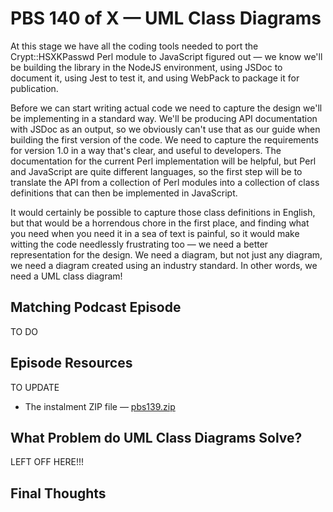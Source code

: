 # PBS 140 of X — UML Class Diagrams

At this stage we have all the coding tools needed to port the Crypt::HSXKPasswd Perl module to JavaScript figured out — we know we'll be building the library in the NodeJS environment, using JSDoc to document it, using Jest to test it, and using WebPack to package it for publication.

Before we can start writing actual code we need to capture the design we'll be implementing in a standard way. We'll be producing API documentation with JSDoc as an output, so we obviously can't use that as our guide when building the first version of the code. We need to capture the requirements for version 1.0 in a way that's clear, and useful to developers. The documentation for the current Perl implementation will be helpful, but Perl and JavaScript are quite different languages, so the first step will be to translate the API from a collection of Perl modules into a collection of class definitions that can then be implemented in JavaScript.

It would certainly be possible to capture those class definitions in English, but that would be a horrendous chore in the first place, and finding what you need when you need it in a sea of text is painful, so it would make witting the code needlessly frustrating too — we need a better representation for the design. We need a diagram, but not just any diagram, we need a diagram created using an industry standard. In other words, we need a UML class diagram!

## Matching Podcast Episode

TO DO

## Episode Resources

TO UPDATE

* The instalment ZIP file — [pbs139.zip](https://github.com/bartificer/programming-by-stealth/raw/master/instalmentZips/pbs139.zip)

## What Problem do UML Class Diagrams Solve?

LEFT OFF HERE!!!

## Final Thoughts

